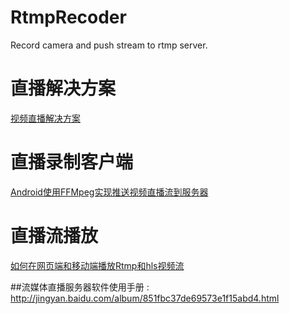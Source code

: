 # RtmpRecoder

Record camera and push stream to rtmp server.

# 直播解决方案
[视频直播解决方案](http://sixwolf.net/blog/2016/01/29/%E7%9B%B4%E6%92%AD%E8%A7%A3%E5%86%B3%E6%96%B9%E6%A1%88-%E6%90%AD%E5%BB%BA%E4%BD%A0%E8%87%AA%E5%B7%B1%E7%9A%84%E7%9B%B4%E6%92%AD%E5%B9%B3%E5%8F%B0/)

# 直播录制客户端
[Android使用FFMpeg实现推送视频直播流到服务器](http://sixwolf.net/blog/2016/01/30/Android%E4%BD%BF%E7%94%A8FFMpeg%E5%AE%9E%E7%8E%B0%E6%8E%A8%E9%80%81%E8%A7%86%E9%A2%91%E7%9B%B4%E6%92%AD%E6%B5%81%E5%88%B0%E6%9C%8D%E5%8A%A1%E5%99%A8/)

# 直播流播放
[如何在网页端和移动端播放Rtmp和hls视频流](http://sixwolf.net/blog/2016/01/30/%E5%9C%A8%E5%90%84%E7%AB%AF%E5%AE%9E%E7%8E%B0Rtmp%E5%92%8Chls%E6%B5%81%E8%A7%86%E9%A2%91%E7%9A%84%E6%92%AD%E6%94%BE/)



##流媒体直播服务器软件使用手册 :     http://jingyan.baidu.com/album/851fbc37de69573e1f15abd4.html
